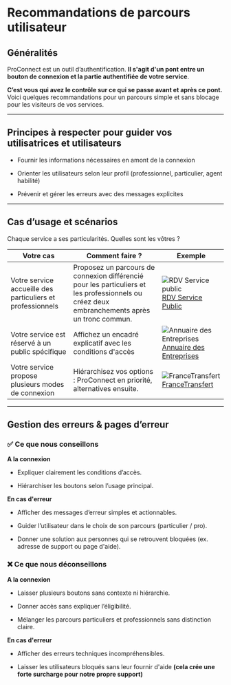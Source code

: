 # Recommandations de parcours utilisateur

## Généralités

ProConnect est un outil d’authentification.
**Il s'agit d'un pont entre un bouton de connexion et la partie authentifiée de votre service**.

**C’est vous qui avez le contrôle sur ce qui se passe avant et après ce pont.**
Voici quelques recommandations pour un parcours simple et sans blocage pour les visiteurs de vos services.

---

## Principes à respecter pour guider vos utilisatrices et utilisateurs

* Fournir les informations nécessaires en amont de la connexion

* Orienter les utilisateurs selon leur profil (professionnel, particulier, agent habilité)

* Prévenir et gérer les erreurs avec des messages explicites


---

## Cas d’usage et scénarios
Chaque service a ses particularités. Quelles sont les vôtres ?

| Votre cas                                        | Comment faire ?                                                                                                                                                                                                                               | Exemple                                                                                                                                                            |
| ------------------------------------------------ | --------------------------------------------------------------------------------------------------------------------------------------------------------------------------------------------------------------------------------------------- | ------------------------------------------------------------------------------------------------------------------------------------------------------------------ |
| Votre service accueille des particuliers et professionnels    | Proposez un parcours de connexion différencié pour les particuliers et les professionnels ou créez deux embranchements après un tronc commun.                                                                                                                                      | ![RDV Service public](/images/docs/screenshot-rdv.png)[RDV Service Public](https://rdv.anct.gouv.fr/)                                                              |
| Votre service est réservé à un public spécifique           | Affichez un encadré explicatif avec les conditions d'accès | ![Annuaire des Entreprises](/images/docs/screenshot-annuaire-entreprises.png)[Annuaire des Entreprises](https://annuaire-entreprises.data.gouv.fr/lp/agent-public) |
| Votre service propose plusieurs modes de connexion | Hiérarchisez vos options : ProConnect en priorité, alternatives ensuite.                                                                                                                        | ![FranceTransfert](/images/docs/screenshot-francetransfert.png) [FranceTransfert](https://francetransfert.numerique.gouv.fr/connect)                               |

___


## Gestion des erreurs & pages d’erreur

### ✅ Ce que nous conseillons

**A la connexion**
* Expliquer clairement les conditions d’accès.

* Hiérarchiser les boutons selon l’usage principal.

**En cas d'erreur**
* Afficher des messages d’erreur simples et actionnables.

* Guider l’utilisateur dans le choix de son parcours (particulier / pro).

* Donner une solution aux personnes qui se retrouvent bloquées (ex. adresse de support ou page d'aide).


### ❌ Ce que nous déconseillons
**A la connexion**
* Laisser plusieurs boutons sans contexte ni hiérarchie.

* Donner accès sans expliquer l’éligibilité.

* Mélanger les parcours particuliers et professionnels sans distinction claire.


**En cas d'erreur**
* Afficher des erreurs techniques incompréhensibles.

* Laisser les utilisateurs bloqués sans leur fournir d'aide 
**(cela crée une forte surcharge pour notre propre support)**
 